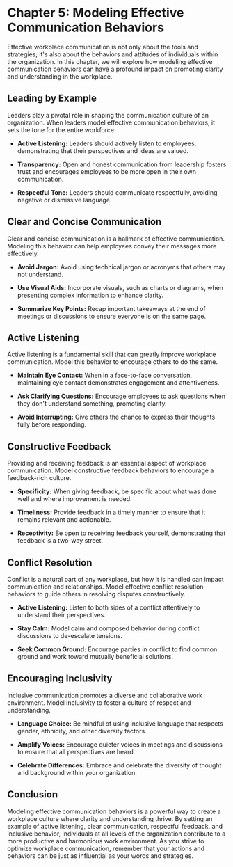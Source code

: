 Chapter 5: Modeling Effective Communication Behaviors
=====================================================

Effective workplace communication is not only about the tools and strategies; it's also about the behaviors and attitudes of individuals within the organization. In this chapter, we will explore how modeling effective communication behaviors can have a profound impact on promoting clarity and understanding in the workplace.

Leading by Example
------------------

Leaders play a pivotal role in shaping the communication culture of an organization. When leaders model effective communication behaviors, it sets the tone for the entire workforce.

* **Active Listening:** Leaders should actively listen to employees, demonstrating that their perspectives and ideas are valued.

* **Transparency:** Open and honest communication from leadership fosters trust and encourages employees to be more open in their own communication.

* **Respectful Tone:** Leaders should communicate respectfully, avoiding negative or dismissive language.

Clear and Concise Communication
-------------------------------

Clear and concise communication is a hallmark of effective communication. Modeling this behavior can help employees convey their messages more effectively.

* **Avoid Jargon:** Avoid using technical jargon or acronyms that others may not understand.

* **Use Visual Aids:** Incorporate visuals, such as charts or diagrams, when presenting complex information to enhance clarity.

* **Summarize Key Points:** Recap important takeaways at the end of meetings or discussions to ensure everyone is on the same page.

Active Listening
----------------

Active listening is a fundamental skill that can greatly improve workplace communication. Model this behavior to encourage others to do the same.

* **Maintain Eye Contact:** When in a face-to-face conversation, maintaining eye contact demonstrates engagement and attentiveness.

* **Ask Clarifying Questions:** Encourage employees to ask questions when they don't understand something, promoting clarity.

* **Avoid Interrupting:** Give others the chance to express their thoughts fully before responding.

Constructive Feedback
---------------------

Providing and receiving feedback is an essential aspect of workplace communication. Model constructive feedback behaviors to encourage a feedback-rich culture.

* **Specificity:** When giving feedback, be specific about what was done well and where improvement is needed.

* **Timeliness:** Provide feedback in a timely manner to ensure that it remains relevant and actionable.

* **Receptivity:** Be open to receiving feedback yourself, demonstrating that feedback is a two-way street.

Conflict Resolution
-------------------

Conflict is a natural part of any workplace, but how it is handled can impact communication and relationships. Model effective conflict resolution behaviors to guide others in resolving disputes constructively.

* **Active Listening:** Listen to both sides of a conflict attentively to understand their perspectives.

* **Stay Calm:** Model calm and composed behavior during conflict discussions to de-escalate tensions.

* **Seek Common Ground:** Encourage parties in conflict to find common ground and work toward mutually beneficial solutions.

Encouraging Inclusivity
-----------------------

Inclusive communication promotes a diverse and collaborative work environment. Model inclusivity to foster a culture of respect and understanding.

* **Language Choice:** Be mindful of using inclusive language that respects gender, ethnicity, and other diversity factors.

* **Amplify Voices:** Encourage quieter voices in meetings and discussions to ensure that all perspectives are heard.

* **Celebrate Differences:** Embrace and celebrate the diversity of thought and background within your organization.

Conclusion
----------

Modeling effective communication behaviors is a powerful way to create a workplace culture where clarity and understanding thrive. By setting an example of active listening, clear communication, respectful feedback, and inclusive behavior, individuals at all levels of the organization contribute to a more productive and harmonious work environment. As you strive to optimize workplace communication, remember that your actions and behaviors can be just as influential as your words and strategies.
